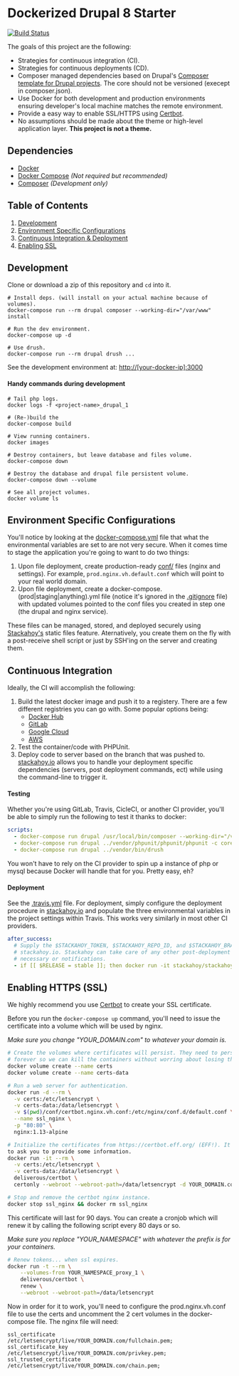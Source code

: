 # Dockerized Drupal 8 Starter

[![Build Status](https://travis-ci.org/LevInteractive/dockerized-drupal-starter.svg?branch=master)](https://travis-ci.org/LevInteractive/dockerized-drupal-starter)

The goals of this project are the following:

* Strategies for continuous integration (CI).
* Strategies for continuous deployments (CD).
* Composer managed dependencies based on Drupal's [Composer template for Drupal projects](https://github.com/drupal-composer/drupal-project). The core should not be versioned (execept in composer.json).
* Use Docker for both development and production environments ensuring developer's local
   machine matches the remote environment.
* Provide a easy way to enable SSL/HTTPS using [Certbot](https://certbot.eff.org/).
* No assumptions should be made about the theme or high-level application layer. **This project is not a theme.**

## Dependencies

* [Docker](https://www.docker.com/)
* [Docker Compose](https://docs.docker.com/compose/) _(Not required but recommended)_
* [Composer](https://getcomposer.org/) _(Development only)_

## Table of Contents

1. [Development](#development)
2. [Environment Specific Configurations](#environment-specific-configurations)
3. [Continuous Integration & Deployment](#continuous-integration-and-deployment)
4. [Enabling SSL](#user-content-enabling-https-ssl)

## Development

Clone or download a zip of this repository and `cd` into it.

```shell
# Install deps. (will install on your actual machine because of volumes).
docker-compose run --rm drupal composer --working-dir="/var/www" install

# Run the dev environment.
docker-compose up -d

# Use drush.
docker-compose run --rm drupal drush ...
```

See the development environment at: [http://[your-docker-ip]:3000](http://[your-docker-ip]:3000)

#### Handy commands during development

```shell
# Tail php logs.
docker logs -f <project-name>_drupal_1

# (Re-)build the
docker-compose build

# View running containers.
docker images

# Destroy containers, but leave database and files volume.
docker-compose down

# Destroy the database and drupal file persistent volume.
docker-compose down --volume

# See all project volumes.
docker volume ls
```

## Environment Specific Configurations

You'll notice by looking at the [docker-compose.yml](docker-compose.yml)
file that what the environmental variables are set to are not very secure. When
it comes time to stage the application you're going to want to do two things:

1. Upon file deployment, create production-ready [conf/](/conf/) files (nginx and settings). For example,
   `prod.nginx.vh.default.conf` which will point to your real world domain.
2. Upon file deployment, create a docker-compose.(prod|staging|anything).yml file (notice it's
   ignored in the [.gitignore](.gitignore) file) with updated volumes pointed to
   the conf files you created in step one (the drupal and nginx service).

These files can be managed, stored, and deployed securely using [Stackahoy's](https://stackahoy.io/)
static files feature. Aternatively, you create them on the fly with a
post-receive shell script or just by SSH'ing on the server and creating them.

## Continuous Integration

Ideally, the CI will accomplish the following:

1. Build the latest docker image and push it to a registery. There are a few
   different registries you can go with. Some popular options being:
     * [Docker Hub](https://hub.docker.com/)
     * [GitLab](https://about.gitlab.com/)
     * [Google Cloud](https://cloud.google.com/container-registry/)
     * [AWS](https://aws.amazon.com/ecr/)
2. Test the container/code with PHPUnit.
3. Deploy code to server based on the branch that was pushed to. [stackahoy.io](https://stackahoy.io) allows
   you to handle your deployment specific dependencies (servers, post deployment
   commands, ect) while using the command-line to trigger it.

#### Testing

Whether you're using GitLab, Travis, CicleCI, or another CI provider, you'll be
able to simply run the following to test it thanks to docker:

```yaml
scripts:
  - docker-compose run drupal /usr/local/bin/composer --working-dir="/var/www" install
  - docker-compose run drupal ../vendor/phpunit/phpunit/phpunit -c core --testsuite unit --exclude-group Composer,DependencyInjection,PageCache
  - docker-compose run drupal ../vendor/bin/drush
```

You won't have to rely on the CI provider to spin up a instance of php or mysql
because Docker will handle that for you. Pretty easy, eh?

#### Deployment

See the [.travis.yml](.travis.yml) file. For deployment, simply configure the
deployment procedure in [stackahoy.io](https://stackahoy.io) and populate the
three environmental variables in the project settings within Travis. This works
very similarly in most other CI providers.

```yaml
after_success:
  # Supply the $STACKAHOY_TOKEN, $STACKAHOY_REPO_ID, and $STACKAHOY_BRANCH from
  # stackahoy.io. Stackahoy can take care of any other post-deployment commands
  # necessary or notifications.
  - if [[ $RELEASE = stable ]]; then docker run -it stackahoy/stackahoy-cli stackahoy deploy --token="$STACKAHOY_TOKEN" --repo="$STACKAHOY_REPO_ID" --branch="$STACKAHOY_BRANCH"; fi;
```


## Enabling HTTPS (SSL)

We highly recommend you use [Certbot](https://certbot.eff.org/) to create your
SSL certificate.

Before you run the `docker-compose up` command, you'll need to issue the
certificate into a volume which will be used by nginx.

_Make sure you change "YOUR_DOMAIN.com" to whatever your domain is._

```bash
# Create the volumes where certificates will persist. They need to persist
# forever so we can kill the containers without worring about losing them.
docker volume create --name certs
docker volume create --name certs-data

# Run a web server for authentication.
docker run -d --rm \
  -v certs:/etc/letsencrypt \
  -v certs-data:/data/letsencrypt \
  -v $(pwd)/conf/certbot.nginx.vh.conf:/etc/nginx/conf.d/default.conf \
  --name ssl_nginx \
  -p "80:80" \
  nginx:1.13-alpine

# Initialize the certificates from https://certbot.eff.org/ (EFF!). It's going
to ask you to provide some information.
docker run -it --rm \
  -v certs:/etc/letsencrypt \
  -v certs-data:/data/letsencrypt \
  deliverous/certbot \
  certonly --webroot --webroot-path=/data/letsencrypt -d YOUR_DOMAIN.com

# Stop and remove the certbot nginx instance.
docker stop ssl_nginx && docker rm ssl_nginx
```

This certificate will last for 90 days. You can create a cronjob which will
renew it by calling the following script every 80 days or so.

_Make sure you replace "YOUR_NAMESPACE" with whatever the prefix is for your
containers._

```bash
# Renew tokens... when ssl expires.
docker run -t --rm \
	--volumes-from YOUR_NAMESPACE_proxy_1 \
	deliverous/certbot \
	renew \
	--webroot --webroot-path=/data/letsencrypt
```

Now in order for it to work, you'll need to configure the prod.nginx.vh.conf
file to use the certs and uncomment the 2 cert volumes in the docker-compose
file. The nginx file will need:

```nginx
ssl_certificate           /etc/letsencrypt/live/YOUR_DOMAIN.com/fullchain.pem;
ssl_certificate_key       /etc/letsencrypt/live/YOUR_DOMAIN.com/privkey.pem;
ssl_trusted_certificate   /etc/letsencrypt/live/YOUR_DOMAIN.com/chain.pem;
```
